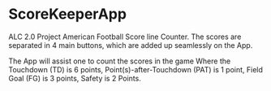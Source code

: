 # ScoreKeeperApp
ALC 2.0 Project American Football Score line Counter. The scores are separated in 4 main buttons, which are added up seamlessly on the App.


The App will assist one to count the scores in the game Where the Touchdown (TD)  is 6 points, Point(s)-after-Touchdown (PAT) is 1 point, Field Goal (FG) is 3 points, Safety is 2 Points.
